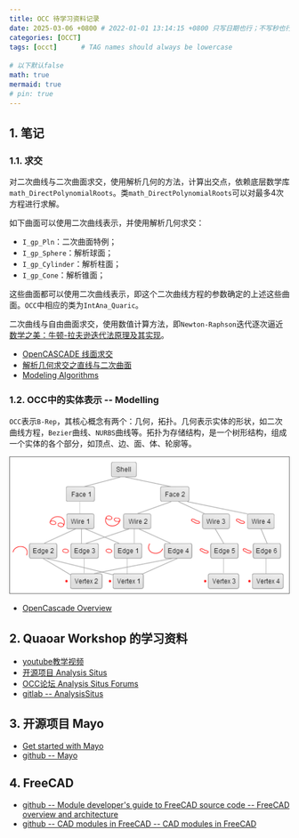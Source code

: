 ```yaml
---
title: OCC 待学习资料记录
date: 2025-03-06 +0800 # 2022-01-01 13:14:15 +0800 只写日期也行；不写秒也行；这样也行 2022-03-09T00:55:42+08:00
categories: [OCCT]
tags: [occt]      # TAG names should always be lowercase

# 以下默认false
math: true
mermaid: true
# pin: true
---
```


## 1. 笔记 ##

### 1.1. 求交 ###

对二次曲线与二次曲面求交，使用解析几何的方法，计算出交点，依赖底层数学库`math_DirectPolynomialRoots`。类`math_DirectPolynomialRoots`可以对最多4次方程进行求解。

如下曲面可以使用二次曲线表示，并使用解析几何求交：

* `I_gp_Pln`：二次曲面特例；
* `I_gp_Sphere`：解析球面；
* `I_gp_Cylinder`：解析柱面；
* `I_gp_Cone`：解析锥面；

这些曲面都可以使用二次曲线表示，即这个二次曲线方程的参数确定的上述这些曲面。`OCC`中相应的类为`IntAna_Quaric`。

二次曲线与自由曲面求交，使用数值计算方法，即`Newton-Raphson`迭代逐次逼近 [数学之美：牛顿-拉夫逊迭代法原理及其实现](https://mp.weixin.qq.com/s/ixgGknhGrxSgvHzH5RlIbw)。

* [OpenCASCADE 线面求交](https://www.cnblogs.com/opencascade/p/occt_intcs.html)
* [解析几何求交之直线与二次曲面](https://www.cnblogs.com/opencascade/p/IntAna_IntConicQuad.html)
* [Modeling Algorithms](https://old.opencascade.com/doc/occt-7.4.0/overview/html/occt_user_guides__modeling_algos.html)

### 1.2. OCC中的实体表示 -- Modelling ###

`OCC`表示`B-Rep`，其核心概念有两个：几何，拓扑。几何表示实体的形状，如二次曲线方程，`Bezier`曲线、`NURBS`曲线等。拓扑为存储结构，是一个树形结构，组成一个实体的各个部分，如顶点、边、面、体、轮廓等。

![topo_demo](/assets/images/occ/03_topology.png)

* [OpenCascade Overview](https://quaoar.su/blog/page/opencascade-overview)

## 2. Quaoar Workshop 的学习资料 ##

* [youtube教学视频](https://www.youtube.com/c/QuaoarsWorkshop)
* [开源项目 Analysis Situs](https://analysissitus.org/)
* [OCC论坛 Analysis Situs Forums](https://analysissitus.org/forum/index.php)
* [gitlab -- AnalysisSitus](https://gitlab.com/ssv/AnalysisSitus)

## 3. 开源项目 Mayo ##

* [Get started with Mayo](https://librearts.org/2023/01/introducing-mayo-free-cad-files-viewer/)
* [github -- Mayo](https://github.com/fougue/mayo)

## 4. FreeCAD ##

* [github -- Module developer's guide to FreeCAD source code -- FreeCAD overview and architecture](https://github.com/qingfengxia/FreeCAD_Mod_Dev_Guide/blob/master/chapters/1.FreeCAD_overview_architecture.md)
* [github -- CAD modules in FreeCAD -- CAD modules in FreeCAD](https://github.com/qingfengxia/FreeCAD_Mod_Dev_Guide/blob/master/chapters/7.FreeCAD_CAD_modules.md)
